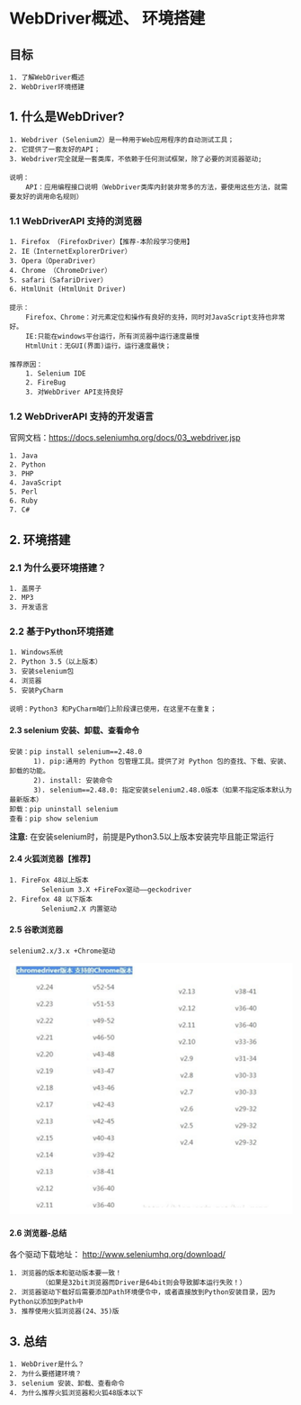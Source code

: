 # WebDriver概述、 环境搭建

## 目标

```
1. 了解WebDriver概述
2. WebDriver环境搭建
```

## 1. 什么是WebDriver?

```
1. Webdriver (Selenium2）是一种用于Web应用程序的自动测试工具；
2. 它提供了一套友好的API；
3. Webdriver完全就是一套类库，不依赖于任何测试框架，除了必要的浏览器驱动;

说明：
    API：应用编程接口说明（WebDriver类库内封装非常多的方法，要使用这些方法，就需要友好的调用命名规则）
```

### 1.1 WebDriverAPI 支持的浏览器

```
1. Firefox （FirefoxDriver）【推荐-本阶段学习使用】
2. IE（InternetExplorerDriver）
3. Opera（OperaDriver）
4. Chrome （ChromeDriver）
5. safari（SafariDriver）
6. HtmlUnit (HtmlUnit Driver)

提示：
    Firefox、Chrome：对元素定位和操作有良好的支持，同时对JavaScript支持也非常好。
    IE:只能在windows平台运行，所有浏览器中运行速度最慢
    HtmlUnit：无GUI(界面)运行，运行速度最快；

推荐原因：
    1. Selenium IDE
    2. FireBug
    3. 对WebDriver API支持良好
```

### 1.2 WebDriverAPI 支持的开发语言

官网文档：<https://docs.seleniumhq.org/docs/03_webdriver.jsp>

```3. 环境搭建
1. Java
2. Python
3. PHP
4. JavaScript
5. Perl
6. Ruby
7. C#
```

## 2. 环境搭建

### 2.1 为什么要环境搭建？

```
1. 盖房子
2. MP3
3. 开发语言
```

### 2.2 基于Python环境搭建

```
1. Windows系统
2. Python 3.5（以上版本）
3. 安装selenium包
4. 浏览器
5. 安装PyCharm

说明：Python3 和PyCharm咱们上阶段课已使用，在这里不在重复；        
```

#### 2.3  selenium 安装、卸载、查看命令

```
安装：pip install selenium==2.48.0
      1). pip:通用的 Python 包管理工具。提供了对 Python 包的查找、下载、安装、卸载的功能。 
      2). install: 安装命令
      3). selenium==2.48.0: 指定安装selenium2.48.0版本（如果不指定版本默认为最新版本）
卸载：pip uninstall selenium
查看：pip show selenium
```

**注意:** 在安装selenium时，前提是Python3.5以上版本安装完毕且能正常运行

#### 2.4 火狐浏览器【推荐】

```
1. FireFox 48以上版本
        Selenium 3.X +FireFox驱动——geckodriver
2. Firefox 48 以下版本
        Selenium2.X 内置驱动
```

#### 2.5 谷歌浏览器

```
selenium2.x/3.x +Chrome驱动
```

![chromewebdriver](/images/chromewebdriver.png)

#### 2.6 浏览器-总结

各个驱动下载地址： <http://www.seleniumhq.org/download/>

```
1. 浏览器的版本和驱动版本要一致！ 
        （如果是32bit浏览器而Driver是64bit则会导致脚本运行失败！）
2. 浏览器驱动下载好后需要添加Path环境便令中，或者直接放到Python安装目录，因为Python以添加到Path中
3. 推荐使用火狐浏览器(24、35)版
```

## 3. 总结

```
1. WebDriver是什么？
2. 为什么要搭建环境？
3. selenium 安装、卸载、查看命令
4. 为什么推荐火狐浏览器和火狐48版本以下
```


